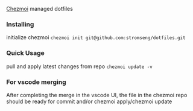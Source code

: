 [Chezmoi](https://www.chezmoi.io/) managed dotfiles

### Installing
initialize chezmoi
`chezmoi init git@github.com:stromseng/dotfiles.git`

### Quick Usage
pull and apply latest changes from repo
`chezmoi update -v`

### For vscode merging
After completing the merge in the vscode UI, the file in the chezmoi repo should be ready for commit and/or chezmoi apply/chezmoi update
